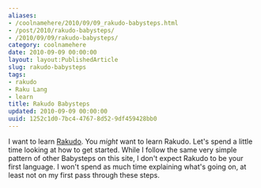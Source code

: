 ```yaml
---
aliases:
- /coolnamehere/2010/09/09_rakudo-babysteps.html
- /post/2010/rakudo-babysteps/
- /2010/09/09/rakudo-babysteps/
category: coolnamehere
date: 2010-09-09 00:00:00
layout: layout:PublishedArticle
slug: rakudo-babysteps
tags:
- rakudo
- Raku Lang
- learn
title: Rakudo Babysteps
updated: 2010-09-09 00:00:00
uuid: 1252c1d0-7bc4-4767-8d52-9df459428bb0
---
```


<!--more-->
[Rakudo]: /tags/rakudo/

I want to learn [Rakudo][]. You *might* want to learn Rakudo.
Let's spend a little time looking at how to get started. While I follow the same very simple pattern of
other Babysteps on this site, I don't expect Rakudo to be your first language. I won't spend as much time
explaining what's going on, at least not on my first pass through these steps.